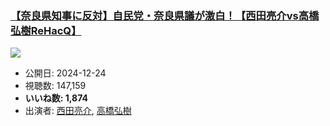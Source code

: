 ### [【奈良県知事に反対】自民党・奈良県議が激白！【西田亮介vs高橋弘樹ReHacQ】](https://www.youtube.com/watch?v=m9zChiblH4I)
[![](https://img.youtube.com/vi/m9zChiblH4I/sddefault.jpg)](https://www.youtube.com/watch?v=m9zChiblH4I)
-   公開日: 2024-12-24
-   視聴数: 147,159
-   **いいね数: 1,874**
-   出演者: [西田亮介](/rehacq_fan/people/西田亮介 "wikilink"), [高橋弘樹](/rehacq_fan/people/高橋弘樹 "wikilink")
